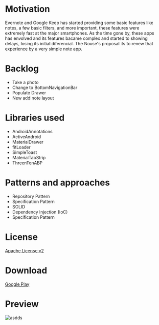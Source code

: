 Motivation
=======

Evernote and Google Keep has started providing some basic features like notes, a few basic filters, and more important, these features were extremely fast at the major smartphones. As the time gone by, these apps has envolved and its features bacame complex and started to showing delays, losing its initial diferencial.
The Nouse's proposal its to renew that experience by a very simple note app.

Backlog
======

- Take a photo
- Change to BottomNavigationBar
- Populate Drawer
- New add note layout

Libraries used
=======

- AndroidAnnotations
- ActiveAndroid
- MaterialDrawer
- fitLoader
- SimpleToast
- MaterialTabStrip
- ThreenTenABP

Patterns and approaches
=======

- Repository Pattern
- Specification Pattern
- SOLID
- Dependency Injection (IoC)
- Specification Pattern

License
=======

[Apache License v2](http://www.apache.org/licenses/LICENSE-2.0)

Download
=======

[Google Play](https://play.google.com/store/apps/details?id=com.github.pierry.noute&hl=pt_BR)

Preview
=======

![asdds](https://github.com/Pierry/Noute/blob/master/app/src/main/art/hero.png?raw=true)
